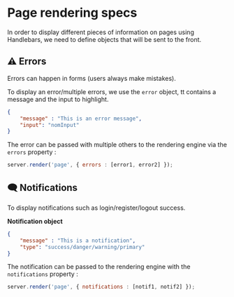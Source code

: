 # Page rendering specs

In order to display different pieces of information on pages using Handlebars, we need to define objects that will be sent to the front.

## ⚠ Errors

Errors can happen in forms (users always make mistakes). 

To display an error/multiple errors, we use the `error` object, tt contains a message and the input to highlight.

```json
{
    "message" : "This is an error message",
    "input": "nomInput" 
}
```

The error can be passed with multiple others to the rendering engine via the `errors` property : 
```js
server.render('page', { errors : [error1, error2] });
```

## 🗨 Notifications

To display notifications such as login/register/logout success.

**Notification object**
```json
{
    "message" : "This is a notification",
    "type": "success/danger/warning/primary"    
}
```

The notification can be passed to the rendering engine with the `notifications` property : 
```js
server.render('page', { notifications : [notif1, notif2] });
```